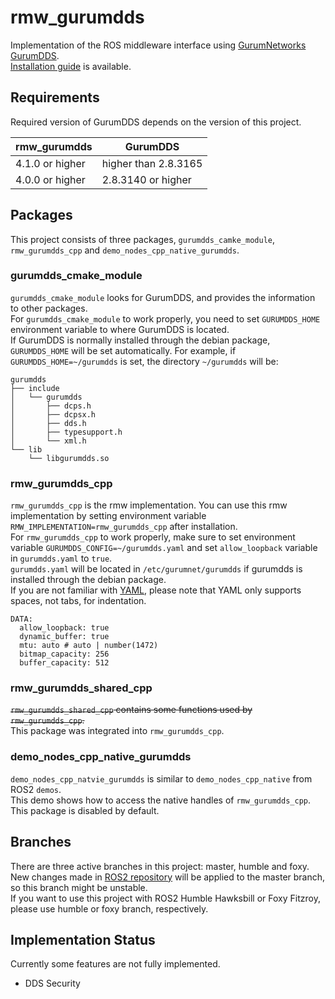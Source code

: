 # rmw_gurumdds
Implementation of the ROS middleware interface using [GurumNetworks GurumDDS](https://www.gurum.cc/index_eng).  
[Installation guide](https://docs.ros.org/en/rolling/Installation/DDS-Implementations/Working-with-GurumNetworks-GurumDDS.html) is available.

## Requirements
Required version of GurumDDS depends on the version of this project.

| rmw_gurumdds             | GurumDDS                    |
|--------------------------|-----------------------------|
| 4.1.0 or higher          | higher than 2.8.3165        |
| 4.0.0 or higher          | 2.8.3140 or higher          |

## Packages
This project consists of three packages, `gurumdds_camke_module`, `rmw_gurumdds_cpp` and `demo_nodes_cpp_native_gurumdds`.

### gurumdds_cmake_module
`gurumdds_cmake_module` looks for GurumDDS, and provides the information to other packages.  
For `gurumdds_cmake_module` to work properly, you need to set `GURUMDDS_HOME` environment variable to where GurumDDS is located.  
If GurumDDS is normally installed through the debian package, `GURUMDDS_HOME` will be set automatically.
For example, if `GURUMDDS_HOME=~/gurumdds` is set, the directory `~/gurumdds` will be:
```
gurumdds
├── include
│   └── gurumdds
│       ├── dcps.h
│       ├── dcpsx.h
│       ├── dds.h
│       ├── typesupport.h
│       └── xml.h
└── lib
    └── libgurumdds.so
```

### rmw_gurumdds_cpp
`rmw_gurumdds_cpp` is the rmw implementation. You can use this rmw implementation by setting environment variable `RMW_IMPLEMENTATION=rmw_gurumdds_cpp` after installation.  
For `rmw_gurumdds_cpp` to work properly, make sure to set environment variable `GURUMDDS_CONFIG=~/gurumdds.yaml` and set `allow_loopback` variable in `gurumdds.yaml` to `true`.   
`gurumdds.yaml` will be located in `/etc/gurumnet/gurumdds` if gurumdds is installed through the debian package.  
If you are not familiar with [YAML](https://yaml.org/), please note that YAML only supports spaces, not tabs, for indentation.  

```
DATA:
  allow_loopback: true
  dynamic_buffer: true
  mtu: auto # auto | number(1472)
  bitmap_capacity: 256
  buffer_capacity: 512
```

### rmw_gurumdds_shared_cpp
~~`rmw_gurumdds_shared_cpp` contains some functions used by `rmw_gurumdds_cpp`.~~  
This package was integrated into `rmw_gurumdds_cpp`.

### demo_nodes_cpp_native_gurumdds
`demo_nodes_cpp_natvie_gurumdds` is similar to `demo_nodes_cpp_native` from ROS2 `demos`.  
This demo shows how to access the native handles of `rmw_gurumdds_cpp`.  
This package is disabled by default.

## Branches
There are three active branches in this project: master, humble and foxy.  
New changes made in [ROS2 repository](https://github.com/ros2) will be applied to the master branch, so this branch might be unstable.  
If you want to use this project with ROS2 Humble Hawksbill or Foxy Fitzroy, please use humble or foxy branch, respectively.

## Implementation Status
Currently some features are not fully implemented.
- DDS Security
